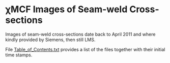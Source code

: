 # &chi;MCF Images of Seam-weld Cross-sections

Images of seam-weld cross-sections date back to April 2011 and where kindly provided by Siemens, then still LMS.

File [Table_of_Contents.txt](Table_of_Contents.txt) provides a list of the files together with their initial time stamps.
